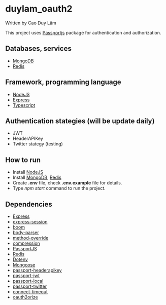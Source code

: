 # duylam_oauth2
Written by Cao Duy Lâm

This project uses [Passportjs](http://www.passportjs.org/) package for authentication and authorization.

## Databases, services
- [MongoDB](https://www.mongodb.com/)
- [Redis](https://redis.io/)

## Framework, programming language
- [NodeJS](https://nodejs.org/en/)
- [Express](http://expressjs.com/)
- [Typescript](https://www.typescriptlang.org/)

## Authentication stategies (will be update daily)
- JWT
- HeaderAPIKey
- Twitter stategy (testing)

## How to run
- Install [NodeJS](https://nodejs.org/en/)
- Install [MongoDB](https://www.mongodb.com/), [Redis](https://redis.io/)
- Create **.env** file, check **.env.example** file for details.
- Type *npm start* command to run the project.

## Dependencies
- [Express](https://www.npmjs.com/package/express)
- [express-session](https://www.npmjs.com/package/express-session)
- [boom](https://www.npmjs.com/package/boom)
- [body-parser](https://www.npmjs.com/package/body-parser)
- [method-override](https://www.npmjs.com/package/method-override)
- [compression](https://www.npmjs.com/package/compression)
- [PassportJS](https://www.npmjs.com/package/passport)
- [Redis](https://www.npmjs.com/package/redis)
- [Dotenv](https://www.npmjs.com/package/dotenv)
- [Mongoose](https://www.npmjs.com/package/mongoose)
- [passport-headerapikey](https://www.npmjs.com/package/passport-headerapikey)
- [passport-jwt](https://www.npmjs.com/package/passport-jwt)
- [passport-local](https://www.npmjs.com/package/passport-local)
- [passport-twitter](https://www.npmjs.com/package/passport-twitter)
- [connect-timeout](https://www.npmjs.com/package/connect-timeout)
- [oauth2orize](https://www.npmjs.com/package/oauth2orize)
